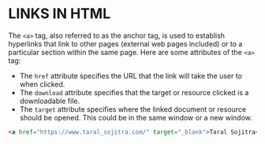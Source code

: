 # LINKS IN HTML

The `<a>` tag, also referred to as the anchor tag, is used to establish hyperlinks that link to other pages (external web pages included) or to a particular section within the same page. Here are some attributes of the `<a>` tag:

- The `href` attribute specifies the URL that the link will take the user to when clicked.
- The `download` attribute specifies that the target or resource clicked is a downloadable file.
- The `target` attribute specifies where the linked document or resource should be opened. This could be in the same window or a new window.

```html
<a href="https://www.taral_sojitra.com/" target="_blank">Taral Sojitra</a>
